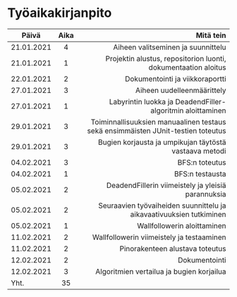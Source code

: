 # **Työaikakirjanpito**

 Päivä        | Aika        | Mitä tein                            |
| ------------- |:--------:| ----------------------------------------:|
| 21.01.2021  | 4 | Aiheen valitseminen ja suunnittelu |
| 21.01.2021 | 1 | Projektin alustus, repositorion luonti, dokumentaation aloitus |
| 22.01.2021 | 2 | Dokumentointi ja viikkoraportti |
| 27.01.2021 | 3 | Aiheen uudelleenmäärittely |
| 27.01.2021 | 1 | Labyrintin luokka ja DeadendFiller-algoritmin aloittaminen |
| 29.01.2021 | 3 | Toiminnallisuuksien manuaalinen testaus sekä ensimmäisten JUnit-testien toteutus |
| 29.01.2021 | 3 | Bugien korjausta ja umpikujan täytöstä vastaava metodi |
| 04.02.2021 | 3 | BFS:n toteutus |
| 04.02.2021 | 1 | BFS:n testausta |
| 05.02.2021 | 2 | DeadendFillerin viimeistely ja yleisiä parannuksia |
| 05.02.2021 | 2 | Seuraavien työvaiheiden suunnittelu ja aikavaativuuksien tutkiminen |
| 05.02.2021 | 1 | Wallfollowerin aloittaminen |
| 11.02.2021 | 2 | Wallfollowerin viimeistely ja testaaminen |
| 11.02.2021 | 2 | Pinorakenteen alustava toteutus |
| 12.02.2021 | 2 | Dokumentointi |
| 12.02.2021 | 3 | Algoritmien vertailua ja bugien korjailua |
| Yht. | 35 | |
